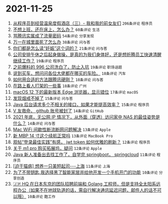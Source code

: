 # 2021-11-25

1. [从程序员到经营温泉度假酒店（三）- 我和我的前女友们](https://www.v2ex.com/t/817810) `206条评论` `程序员`
1. [不想上班，还在床上，怎么办？](https://www.v2ex.com/t/817798) `60条评论` `生活`
1. [骂腾讯实属成了流量密码](https://www.v2ex.com/t/817881) `54条评论` `分享发现`
1. [万一在城里面死了怎么办](https://www.v2ex.com/t/817868) `38条评论` `问与答`
1. [你们都是怎么读“妊娠”这个词的？](https://www.v2ex.com/t/817847) `21条评论` `问与答`
1. [公司安排午休之后起身做操，是真的为我们身体好，还是想折腾员工快速清醒继续工作？](https://www.v2ex.com/t/817893) `19条评论` `程序员`
1. [之前爆料的 996 公司洗白了，防止入坑](https://www.v2ex.com/t/817889) `19条评论` `职场话题`
1. [说到买车，想问问各位大佬都在哪买的车险。](https://www.v2ex.com/t/817806) `18条评论` `汽车`
1. [如何用合适的方法跟腾讯硬刚？](https://www.v2ex.com/t/817795) `18条评论` `问与答`
1. [在路上看人打架的一些事](https://www.v2ex.com/t/817825) `18条评论` `广州`
1. [macOS 12 下的最新版本 Edge 浏览器，显示错位](https://www.v2ex.com/t/817794) `17条评论` `macOS`
1. [发现烟戒不掉了](https://www.v2ex.com/t/817870) `15条评论` `问与答`
1. [Java 后台请求多个不相关的接口，如果才能提高效率？](https://www.v2ex.com/t/817802) `15条评论` `程序员`
1. [V 友救命， github 账号被封了](https://www.v2ex.com/t/817831) `14条评论` `GitHub`
1. [2021 年底，无公网 IP 情况下，从外面（穿透）访问家中 NAS 的最佳姿势是什么？](https://www.v2ex.com/t/817816) `14条评论` `问与答`
1. [Mac WiFi 间歇性断流断网问题解决](https://www.v2ex.com/t/817875) `13条评论` `Apple`
1. [新 MBP 14 寸这个续航正常吗](https://www.v2ex.com/t/817817) `13条评论` `MacBook Pro`
1. [观帖“登录最佳实践”有感， jwt token 如何优雅的刷新？](https://www.v2ex.com/t/817906) `12条评论` `程序员`
1. [关于 m1 pro 购买拓展坞，疑问](https://www.v2ex.com/t/817895) `12条评论` `Apple`
1. [Java 新人准备出去找工作了，自学完 springboot， springcloud](https://www.v2ex.com/t/817840) `11条评论` `程序员`
1. [[迫于猫病] 想养一只美短起司---上海](https://www.v2ex.com/t/817836) `11条评论` `上海`
1. [为了不带钥匙,我选择黑了智能家居并给他开发一个手机开门的功能](https://www.v2ex.com/t/817904) `10条评论` `分享创造`
1. [🇯🇵 HQ 在日本东京的团队招聘前端和 Golang 工程师，但是支持全太阳系远程办公（如果不在地球轨道的话，需自行解决通讯延迟问题，邮件人的话不可以哦）](https://www.v2ex.com/t/817891) `10条评论` `酷工作`
